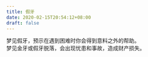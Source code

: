 ```yaml
---
title: 假牙
date: 2020-02-15T20:54:12+08:00
draft: false
---
```


梦见假牙，预示在遇到困难时你会得到意料之外的帮助。<br>
梦见金牙或假牙脱落，会出现忧患和事故，造成财产损失。<br>
